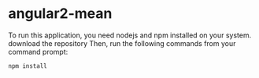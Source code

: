 # angular2-mean


To run this application, you need nodejs and npm installed on your system. 
download the repository
Then, run the following commands from your command prompt:

`npm install`

